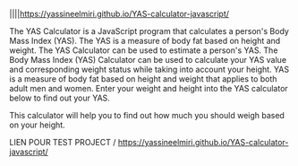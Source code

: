 ||||https://yassineelmiri.github.io/YAS-calculator-javascript/


The YAS Calculator is a JavaScript program that calculates a person's Body Mass Index (YAS). The YAS is a measure of body fat based on height and weight. The YAS Calculator can be used to estimate a person's YAS.
The Body Mass Index (YAS) Calculator can be used to calculate your YAS value and corresponding weight status while taking into account your height. YAS is a measure of body fat based on height and weight that applies to both adult men and women. Enter your weight and height into the YAS calculator below to find out your YAS.

This calculator will help you to find out how much you should weigh based on your height.

LIEN POUR TEST PROJECT /
https://yassineelmiri.github.io/YAS-calculator-javascript/

